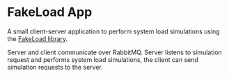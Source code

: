 # FakeLoad App
A small client-server application to perform system load simulations using the [FakeLoad library](https://github.com/msigwart/fakeload).

Server and client communicate over RabbitMQ. Server listens to simulation request and performs system load simulations, the client can send simulation requests to the server.

